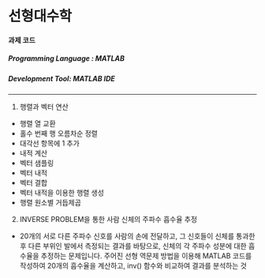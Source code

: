 # 선형대수학
#### 과제 코드 
##### Programming Language : MATLAB 
##### Development Tool: MATLAB IDE
---
1. 행렬과 벡터 연산
- 행렬 열 교환
- 홀수 번째 행 오름차순 정렬
- 대각선 항목에 1 추가
- 내적 계산
- 벡터 샘플링
- 벡터 내적
- 벡터 결합
- 벡터 내적을 이용한 행렬 생성
- 행렬 원소별 거듭제곱
  
2. INVERSE PROBLEM을 통한 사람 신체의 주파수 흡수율 추정
- 20개의 서로 다른 주파수 신호를 사람의 손에 전달하고, 그 신호들이 신체를 통과한 후 다른 부위인 발에서 측정되는 결과를 바탕으로, 신체의 각 주파수 성분에 대한 흡수율을 추정하는 문제입니다. 주어진 선형 역문제 방법을 이용해 MATLAB 코드를 작성하여 20개의 흡수율을 계산하고, inv() 함수와 비교하여 결과를 분석하는 것
